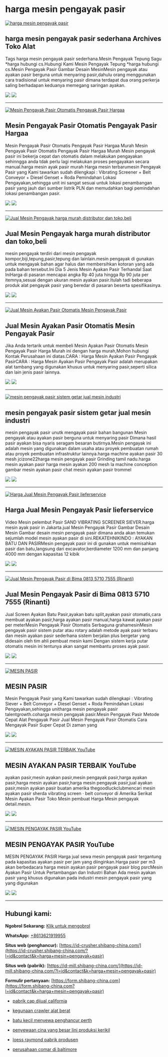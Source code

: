 # harga mesin pengayak pasir

<a href="https://swt.shibang-china.com/?l=id&img&k=harga+mesin+pengayak+pasir" target="_blank">![harga mesin pengayak pasir](http://static.shibang-china.com/all-800x300/648.jpg)</a>

## harga mesin pengayak pasir sederhana Archives Toko Alat
Tags harga mesin pengayak pasir sederhana.Mesin Pengayak Tepung Sagu *harga hubungi cs.Hubungi Kami Mesin Pengayak Tepung *harga hubungi cs.Mesin Pengayak Pasir Gambar Desain MesinMesin pengayak atau ayakan pasir berguna untuk menyaring pasir,dahulu orang menggunakan cara tradisional untuk menyaring pasir dimana terdapat dua orang perkerja saling berhadapan keduanya memegang saringan ayakan.


<a href="https://whatsapp.shibangsoft.com/WhatsApp.php" target="_blank" title="WhatsApp">![](http://static.shibang-china.com/icon/whatsapp.png)</a> <a href="https://swt.shibang-china.com/?l=id&icon&k=harga+mesin+pengayak+pasir" target="_blank">![](http://static.shibang-china.com/icon/chat-id.png)</a>

---

<a href="https://swt.shibang-china.com/?l=id&img&k=harga+mesin+pengayak+pasir" target="_blank">![Mesin Pengayak Pasir Otomatis Pengayak Pasir Hargaa](http://static.shibang-china.com/all-800x300/1406.jpg)</a>

## Mesin Pengayak Pasir Otomatis Pengayak Pasir Hargaa
Mesin Pengayak Pasir Otomatis Pengayak Pasir Hargaa Murah Mesin Pengayak Pasir Otomatis Pengayak Pasir Hargaa Murah Mesin pengayak pasir ini bekerja cepat dan otomatis dalam melakukan pengayakan sehinngga anda tdak perlu lagi melakukan proses pengayakan secara manual.harga mesin ayak pasir murah Harga mesin terbarumesin Pengayak Pasir yang Kami tawarkan sudah dilengkapi : Vibrating Screener + Belt Conveyor + Diesel Genset + Roda Pemindahan Lokasi Pengayakan,sehingga unit ini sangat sesuai untuk lokasi penambangan pasir yang jauh dari sumber listrik PLN dan memudahkan bagi pemindahan lokasi penambangan pasir.


<a href="https://whatsapp.shibangsoft.com/WhatsApp.php" target="_blank" title="WhatsApp">![](http://static.shibang-china.com/icon/whatsapp.png)</a> <a href="https://swt.shibang-china.com/?l=id&icon&k=harga+mesin+pengayak+pasir" target="_blank">![](http://static.shibang-china.com/icon/chat-id.png)</a>

---

<a href="https://swt.shibang-china.com/?l=id&img&k=harga+mesin+pengayak+pasir" target="_blank">![Jual Mesin Pengayak harga murah distributor dan toko,beli](http://static.shibang-china.com/all-800x300/456.jpg)</a>

## Jual Mesin Pengayak harga murah distributor dan toko,beli
mesin pengayak terdiri dari mesin pengayak kompor,biji,tepung,pasir,tepung dan lainlain.mesin pengayak di gunakan untuk mengayak bahan agar halus dan membersihkan kotoran yang ada pada bahan tersebut.Ini Dia 5 Jenis Mesin Ayakan Pasir Terhandal Saat IniHarga di pasaran mencapai angka Rp 40 juta hingga Rp 90 juta per itemnya,sesuai dengan ukuran mesin ayakan pasir.Itulah tadi beberapa produk alat pengayak pasir yang beredar di pasaran beserta spesifikasinya.


<a href="https://whatsapp.shibangsoft.com/WhatsApp.php" target="_blank" title="WhatsApp">![](http://static.shibang-china.com/icon/whatsapp.png)</a> <a href="https://swt.shibang-china.com/?l=id&icon&k=harga+mesin+pengayak+pasir" target="_blank">![](http://static.shibang-china.com/icon/chat-id.png)</a>

---

<a href="https://swt.shibang-china.com/?l=id&img&k=harga+mesin+pengayak+pasir" target="_blank">![Jual Mesin Ayakan Pasir Otomatis Mesin Pengayak Pasir](http://static.shibang-china.com/all-800x300/638.jpg)</a>

## Jual Mesin Ayakan Pasir Otomatis Mesin Pengayak Pasir
Jika Anda tertarik untuk membeli Mesin Ayakan Pasir Otomatis Mesin Pengayak Pasir Harga Murah ini dengan harga murah,Mohon hubungi Kontak Perusahaan ini diatas.CARA : Harga Mesin Ayakan Pasir Pengayak PasirCARA : Harga Mesin Ayakan Pasir Pengayak Pasir adalah merupakan alat tambang yang digunakan khusus untuk menyaring pasir,seperti silica dan lain jenis pasir lainnya.


<a href="https://whatsapp.shibangsoft.com/WhatsApp.php" target="_blank" title="WhatsApp">![](http://static.shibang-china.com/icon/whatsapp.png)</a> <a href="https://swt.shibang-china.com/?l=id&icon&k=harga+mesin+pengayak+pasir" target="_blank">![](http://static.shibang-china.com/icon/chat-id.png)</a>

---

<a href="https://swt.shibang-china.com/?l=id&img&k=harga+mesin+pengayak+pasir" target="_blank">![mesin pengayak pasir sistem getar jual mesin industri](http://static.shibang-china.com/all-800x300/498.jpg)</a>

## mesin pengayak pasir sistem getar jual mesin industri
mesin pengayak pasir unutk mengayak pasir bahan bangunan Mesin pengayak atau ayakan pasir berguna untuk menyaring pasir Dimana hasil pasir ayakan bisa nyaris seragam besaran butirnya.Mesin pengayak ini adalah mesin yang digunakan dalam usaha atau proyek pembuatan rumah atau proyek pembuatan infrastruktur lainnya.harga machine ayakan pasir 30 mesh jcizone22harga mesin pengayak pasir Grinding tamil nadu.harga mesin ayakan pasir harga mesin ayakan 200 mesh la machine conception gambar mesin ayakan pasir chat mesin ayakan pasir trommel


<a href="https://whatsapp.shibangsoft.com/WhatsApp.php" target="_blank" title="WhatsApp">![](http://static.shibang-china.com/icon/whatsapp.png)</a> <a href="https://swt.shibang-china.com/?l=id&icon&k=harga+mesin+pengayak+pasir" target="_blank">![](http://static.shibang-china.com/icon/chat-id.png)</a>

---

<a href="https://swt.shibang-china.com/?l=id&img&k=harga+mesin+pengayak+pasir" target="_blank">![Harga Jual Mesin Pengayak Pasir lieferservice](http://static.shibang-china.com/all-800x300/1100.jpg)</a>

## Harga Jual Mesin Pengayak Pasir lieferservice
Video Mesin pelembut Pasir SAND VIBRATING SCREENER SIEVER.harga mesin ayak pasir in Jakarta.jual Mesin Pengayak Pasir Gambar Desain Mesin Gambar desain mesin pengayak pasir dimana anda akan temukan sejumlah model mesin ayakan pasir di sini.REKATEHNIKINDO : AYAKAN BATU DAN PASIRMesin pengayak pasir ini di gunakan untuk memisahkan pasir dan batu,langsung dari excavator,berdiameter 1200 mm dan panjang 4000 mm dengan kapasitas 12 kibik


<a href="https://whatsapp.shibangsoft.com/WhatsApp.php" target="_blank" title="WhatsApp">![](http://static.shibang-china.com/icon/whatsapp.png)</a> <a href="https://swt.shibang-china.com/?l=id&icon&k=harga+mesin+pengayak+pasir" target="_blank">![](http://static.shibang-china.com/icon/chat-id.png)</a>

---

<a href="https://swt.shibang-china.com/?l=id&img&k=harga+mesin+pengayak+pasir" target="_blank">![Jual Mesin Pengayak Pasir di Bima 0813 5710 7555 (Rinanti)](http://static.shibang-china.com/all-800x300/785.jpg)</a>

## Jual Mesin Pengayak Pasir di Bima 0813 5710 7555 (Rinanti)
Jual Screen Ayakan Batu Pasir,ayakan batu split,ayakan pasir otomatis,cara membuat ayakan pasir,harga ayakan pasir manual,harga kawat ayakan pasir per meterMesin Pengayak Pasir Otomatis Serbaguna grahamesinMesin pengayak pasir sistem putar atau rotary adalah metode ayak pasir terbaru dan mesin ayakan pasir sederhana sistem berjalan plus bergetar yang didesain oleh tim ahli pembuat mesin kami Dengan sistem kerja putar otomatis mesin ini tentunya akan sangat membantu proses ayak pasir.


<a href="https://whatsapp.shibangsoft.com/WhatsApp.php" target="_blank" title="WhatsApp">![](http://static.shibang-china.com/icon/whatsapp.png)</a> <a href="https://swt.shibang-china.com/?l=id&icon&k=harga+mesin+pengayak+pasir" target="_blank">![](http://static.shibang-china.com/icon/chat-id.png)</a>

---

<a href="https://swt.shibang-china.com/?l=id&img&k=harga+mesin+pengayak+pasir" target="_blank">![MESIN PASIR](http://static.shibang-china.com/all-800x300/1517.jpg)</a>

## MESIN PASIR
Mesin Pengayak Pasir yang Kami tawarkan sudah dilengkapi : Vibrating Siever + Belt Conveyor + Diesel Genset + Roda Pemindahan Lokasi Pengayakan,sehingga unitharga mesin pengayak pasir talentgrowth.coharga mesin pengayak pasir.Mesin Pengayak Pasir Metode Cepat Alat Pengayak Pasir Jual Mesin Pengayak Pasir Otomatis Cara Mengayak Pasir Super Cepat Di zaman yang


<a href="https://whatsapp.shibangsoft.com/WhatsApp.php" target="_blank" title="WhatsApp">![](http://static.shibang-china.com/icon/whatsapp.png)</a> <a href="https://swt.shibang-china.com/?l=id&icon&k=harga+mesin+pengayak+pasir" target="_blank">![](http://static.shibang-china.com/icon/chat-id.png)</a>

---

<a href="https://swt.shibang-china.com/?l=id&img&k=harga+mesin+pengayak+pasir" target="_blank">![MESIN AYAKAN PASIR TERBAIK YouTube](http://static.shibang-china.com/all-800x300/19.jpg)</a>

## MESIN AYAKAN PASIR TERBAIK YouTube
ayakan pasir,mesin ayakan pasir,mesin pengayak pasir,harga ayakan pasir,harga mesin ayakan pasir,harga mesin pengayak pasir,jual ayakan pasir,mesin ayakan pasir buatan amerika thegoodluckclubmencari mesin ayakan pasir sherda vibrating screen · belt conveyor di Amerika Serikat Mesin Ayakan Pasir Toko Mesin pembuat Harga Mesin pengayak detail.mesin.


<a href="https://whatsapp.shibangsoft.com/WhatsApp.php" target="_blank" title="WhatsApp">![](http://static.shibang-china.com/icon/whatsapp.png)</a> <a href="https://swt.shibang-china.com/?l=id&icon&k=harga+mesin+pengayak+pasir" target="_blank">![](http://static.shibang-china.com/icon/chat-id.png)</a>

---

<a href="https://swt.shibang-china.com/?l=id&img&k=harga+mesin+pengayak+pasir" target="_blank">![MESIN PENGAYAK PASIR YouTube](http://static.shibang-china.com/all-800x300/9.jpg)</a>

## MESIN PENGAYAK PASIR YouTube
MESIN PENGAYAK PASIR Harga jual sewa mesin pengayak pasir tergantung pada kapasitas ayakan pasir per jam yang diinginkan.Harga pasir per m3 akan berbedacara harga mesin ayakan pasir pengayak pasir blog psrcMesin Ayakan Pasir Untuk Pertambangan dan Industri Bahan Ada mesin ayakan pasir yang khusus digunakan pada industri mesin pengayak pasir yang yang digunakan


<a href="https://whatsapp.shibangsoft.com/WhatsApp.php" target="_blank" title="WhatsApp">![](http://static.shibang-china.com/icon/whatsapp.png)</a> <a href="https://swt.shibang-china.com/?l=id&icon&k=harga+mesin+pengayak+pasir" target="_blank">![](http://static.shibang-china.com/icon/chat-id.png)</a>

---
## Hubungi kami:

**Ngobrol Sekarang:** [Klik untuk mengobrol](https://swt.shibang-china.com?l=id&contact&k=harga+mesin+pengayak+pasir)

**WhatsApp:**  [+8613621919955](https://whatsapp.shibangsoft.com/WhatsApp.php)

**Situs web (penghancur):** [https://id-crusher.shibang-china.com/](https://id-crusher.shibang-china.com/?l=id&contact&k=harga+mesin+pengayak+pasir)

**Situs web (pabrik):** [https://id-mill.shibang-china.com/](https://id-mill.shibang-china.com/?l=id&contact&k=harga+mesin+pengayak+pasir)

**Formulir pertanyaan:** [https://form.shibang-china.com](https://form.shibang-china.com?l=id&contact&k=harga+mesin+pengayak+pasir)

* [pabrik cap dijual california](../37/pabrik%20cap%20dijual%20california.md)

* [kegunaan crawler alat berat](../38/kegunaan%20crawler%20alat%20berat.md)

* [batu kecil menyewa penghancur perth](../35/batu%20kecil%20menyewa%20penghancur%20perth.md)

* [penyewaan cina yang besar lini produksi kerikil](../33/penyewaan%20cina%20yang%20besar%20lini%20produksi%20kerikil.md)

* [loess raymond pabrik produsen](../35/loess%20raymond%20pabrik%20produsen.md)

* [perusahaan comar di baltimore](../38/perusahaan%20comar%20di%20baltimore.md)